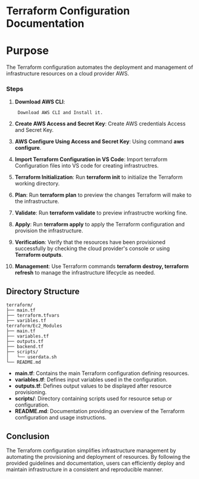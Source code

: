 # Terraform Configuration Documentation

# Purpose

The Terraform configuration automates the deployment and management of infrastructure resources on a cloud provider AWS.


### Steps

1. **Download AWS CLI**:

        Download AWS CLI and Install it.
   
4. **Create AWS Access and Secret Key**: Create AWS credentials Access and Secret Key.

5. **AWS Configure Using Access and Secret Key**: Using command **aws configure**.
   
6. **Import Terraform Configuration in VS Code**: Import terraform Configuration files into VS code for creating infrastructres.

7. **Terraform Initialization**: Run **terraform init** to initialize the Terraform working directory.
   
8. **Plan**: Run **terraform plan** to preview the changes Terraform will make to the infrastructure.
    
9. **Validate**: Run **terraform validate** to preview infrastructre working fine.
    
10. **Apply**: Run **terraform apply** to apply the Terraform configuration and provision the infrastructure.
   
11. **Verification**: Verify that the resources have been provisioned successfully by checking the cloud provider's console or using **Terraform outputs**.
    
7. **Management**: Use Terraform commands **terraform destroy, terraform refresh** to manage the infrastructure lifecycle as needed.



## Directory Structure

```
terraform/
├── main.tf
├── terraform.tfvars
├── varibles.tf
terraform/Ec2_Modules
├── main.tf
├── variables.tf
├── outputs.tf
├── backend.tf
├── scripts/
│   └── userdata.sh
└── README.md
```

- **main.tf**: Contains the main Terraform configuration defining resources.
- **variables.tf**: Defines input variables used in the configuration.
- **outputs.tf**: Defines output values to be displayed after resource provisioning.
- **scripts/**: Directory containing scripts used for resource setup or configuration.
- **README.md**: Documentation providing an overview of the Terraform configuration and usage instructions.


## Conclusion

The Terraform configuration simplifies infrastructure management by automating the provisioning and deployment of resources. By following the provided guidelines and documentation, users can efficiently deploy and maintain infrastructure in a consistent and reproducible manner.


